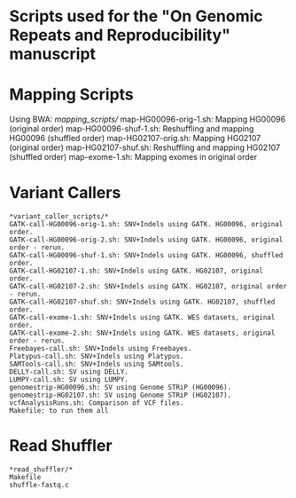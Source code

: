
Scripts used for the "On Genomic Repeats and Reproducibility" manuscript
========================================================================

Mapping Scripts
===============

Using BWA:
	*mapping_scripts/*
	map-HG00096-orig-1.sh: Mapping HG00096 (original order)
	map-HG00096-shuf-1.sh: Reshuffling and mapping HG00096 (shuffled order)
	map-HG02107-orig.sh: Mapping HG02107 (original order)
	map-HG02107-shuf.sh: Reshuffling and mapping HG02107 (shuffled order)
	map-exome-1.sh: Mapping exomes in original order

Variant Callers
===============
	*variant_caller_scripts/*
	GATK-call-HG00096-orig-1.sh: SNV+Indels using GATK. HG00096, original order.
	GATK-call-HG00096-orig-2.sh: SNV+Indels using GATK. HG00096, original order - rerun.
	GATK-call-HG00096-shuf-1.sh: SNV+Indels using GATK. HG00096, shuffled order.
	GATK-call-HG02107-1.sh: SNV+Indels using GATK. HG02107, original order.
	GATK-call-HG02107-2.sh: SNV+Indels using GATK. HG02107, original order - rerun.
	GATK-call-HG02107-shuf.sh: SNV+Indels using GATK. HG02107, shuffled order.
	GATK-call-exome-1.sh: SNV+Indels using GATK. WES datasets, original order.
	GATK-call-exome-2.sh: SNV+Indels using GATK. WES datasets, original order - rerun.	
	Freebayes-call.sh: SNV+Indels using Freebayes.
	Platypus-call.sh: SNV+Indels using Platypus.
	SAMTools-call.sh: SNV+Indels using SAMtools.
	DELLY-call.sh: SV using DELLY.	
	LUMPY-call.sh: SV using LUMPY.
	genomestrip-HG00096.sh: SV using Genome STRiP (HG00096).
	genomestrip-HG02107.sh: SV using Genome STRiP (HG02107).
	vcfAnalysisRuns.sh: Comparison of VCF files.
	Makefile: to run them all

Read Shuffler
=============
	*read_shuffler/*
	Makefile
	shuffle-fastq.c
